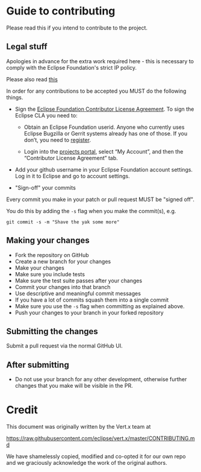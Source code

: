 # Guide to contributing

Please read this if you intend to contribute to the project.

## Legal stuff

Apologies in advance for the extra work required here - this is necessary to comply with the Eclipse Foundation's
strict IP policy.

Please also read [this](http://wiki.eclipse.org/Development_Resources/Contributing_via_Git)

In order for any contributions to be accepted you MUST do the following things.

* Sign the [Eclipse Foundation Contributor License Agreement](http://www.eclipse.org/legal/CLA.php).
To sign the Eclipse CLA you need to:

  * Obtain an Eclipse Foundation userid. Anyone who currently uses Eclipse Bugzilla or Gerrit systems already has one of those.
If you don’t, you need to [register](https://dev.eclipse.org/site_login/createaccount.php).

  * Login into the [projects portal](https://projects.eclipse.org/), select “My Account”, and then the “Contributor License Agreement” tab.

* Add your github username in your Eclipse Foundation account settings. Log in it to Eclipse and go to account settings.

* "Sign-off" your commits

Every commit you make in your patch or pull request MUST be "signed off".

You do this by adding the `-s` flag when you make the commit(s), e.g.

    git commit -s -m "Shave the yak some more"

## Making your changes

* Fork the repository on GitHub
* Create a new branch for your changes
* Make your changes
* Make sure you include tests
* Make sure the test suite passes after your changes
* Commit your changes into that branch
* Use descriptive and meaningful commit messages
* If you have a lot of commits squash them into a single commit
* Make sure you use the `-s` flag when committing as explained above.
* Push your changes to your branch in your forked repository

## Submitting the changes

Submit a pull request via the normal GitHub UI.
 
## After submitting

* Do not use your branch for any other development, otherwise further changes that you make will be visible in the PR.

# Credit

This document was originally written by the Vert.x team at

https://raw.githubusercontent.com/eclipse/vert.x/master/CONTRIBUTING.md

We have shamelessly copied, modified and co-opted it for our own repo and we
graciously acknowledge the work of the original authors.
